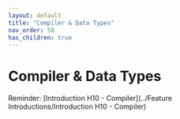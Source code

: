```yaml
---
layout: default
title: "Compiler & Data Types"
nav_order: 58
has_children: true
---
```

# Compiler & Data Types
Reminder: [Introduction H10 - Compiler](../Feature Introductions/Introduction H10 - Compiler)     
